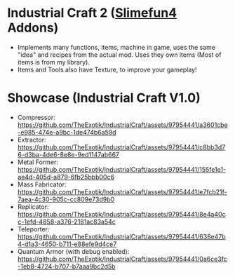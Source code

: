 

# Industrial Craft 2 ([Slimefun4](https://github.com/Slimefun/Slimefun4) Addons)
- Implements many functions, items, machine in game, uses the same "idea"
and recipes from the actual mod. Uses they own items (Most of items is from my library).
- Items and Tools also have Texture, to improve your gameplay!

# Showcase (**Industrial Craft V1.0**)
- Compressor: https://github.com/TheExotik/IndustrialCraft/assets/97954441/a3601cbe-e985-474e-a9bc-1de474b6a59d
- Extractor: https://github.com/TheExotik/IndustrialCraft/assets/97954441/c8bb3d76-d3ba-4de6-8e8e-9ed1147ab667
- Metal Former: https://github.com/TheExotik/IndustrialCraft/assets/97954441/155fe1e1-ae4d-405d-a879-6fb25bbb00c6
- Mass Fabricator: https://github.com/TheExotik/IndustrialCraft/assets/97954441/e7fcb21f-7aea-4c30-905c-cc809e73d9b0
- Replicator: https://github.com/TheExotik/IndustrialCraft/assets/97954441/8e4a40cc-1efd-4858-a376-2181ac83a54c
- Teleporter: https://github.com/TheExotik/IndustrialCraft/assets/97954441/638e47b4-d1a3-4650-b711-e88efe9d4ce7
- Quantum Armor (with debug enabled): https://github.com/TheExotik/IndustrialCraft/assets/97954441/0a6ce3fc-1eb8-4724-b707-b7aaa9bc2d5b
